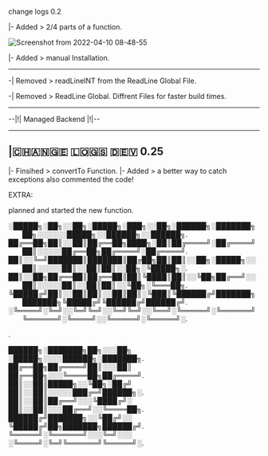 change logs 0.2



 |- Added > 2/4 parts of a function.
 
 ![Screenshot from 2022-04-10 08-48-55](https://user-images.githubusercontent.com/86614978/162613780-75c9680b-a435-40d3-83b6-4e29bafd4e41.png)
 
 |- Added > manual Installation.

 ---------------------------------------------------------
 
 -| Removed > readLineINT from the ReadLine Global File.
 
 -| Removed > ReadLine Global. Diffrent Files for faster build times.
 
 --------------------------------------------------------------
 
 --|!| Managed Backend |!|-- 
 
 
 ------------------------------------------------------------------------------------------------
|🇨​​​​​🇭​​​​​🇦​​​​​🇳​​​​​🇬​​​​​🇪​​​​​ 🇱​​​​​🇴​​​​​🇬​​​​​🇸​​​​​ 🇩​​​​​🇪​​​​​🇻​​​​​ 0.25
 ------------------------------------------------------------------------------------------------

|- Finsihed >  convertTo Function.
|- Added >  a better way to catch exceptions also commented the code!


EXTRA:

planned and started the new function.







░█████╗░██╗░░██╗░█████╗░███╗░░██╗░██████╗░███████╗  ██╗░░░░░░█████╗░░██████╗░░██████╗.
██╔══██╗██║░░██║██╔══██╗████╗░██║██╔════╝░██╔════╝  ██║░░░░░██╔══██╗██╔════╝░██╔════╝.
██║░░╚═╝███████║███████║██╔██╗██║██║░░██╗░█████╗░░  ██║░░░░░██║░░██║██║░░██╗░╚█████╗░.
██║░░██╗██╔══██║██╔══██║██║╚████║██║░░╚██╗██╔══╝░░  ██║░░░░░██║░░██║██║░░╚██╗░╚═══██╗.
╚█████╔╝██║░░██║██║░░██║██║░╚███║╚██████╔╝███████╗  ███████╗╚█████╔╝╚██████╔╝██████╔╝.
░╚════╝░╚═╝░░╚═╝╚═╝░░╚═╝╚═╝░░╚══╝░╚═════╝░╚══════╝  ╚══════╝░╚════╝░░╚═════╝░╚═════╝░.

.

██████╗░███████╗██╗░░░██╗  ░█████╗░░░░██████╗░███████╗.
██╔══██╗██╔════╝██║░░░██║  ██╔══██╗░░░╚════██╗██╔════╝.
██║░░██║█████╗░░╚██╗░██╔╝  ██║░░██║░░░░░███╔═╝██████╗░.
██║░░██║██╔══╝░░░╚████╔╝░  ██║░░██║░░░██╔══╝░░╚════██╗.
██████╔╝███████╗░░╚██╔╝░░  ╚█████╔╝██╗███████╗██████╔╝.
╚═════╝░╚══════╝░░░╚═╝░░░  ░╚════╝░╚═╝╚══════╝╚═════╝░.
